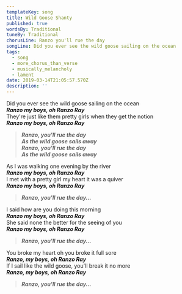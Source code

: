 ```yaml
---
templateKey: song
title: Wild Goose Shanty
published: true
wordsBy: Traditional
tuneBy: Traditional
chorusLine: Ranzo you'll rue the day
songLine: Did you ever see the wild goose sailing on the ocean
tags:
  - song
  - more_chorus_than_verse
  - musically_melancholy
  - lament
date: 2019-03-14T21:05:57.570Z
description: ''
---
```

Did you ever see the wild goose sailing on the ocean\
***Ranzo my boys, oh Ranzo Ray***\
They're just like them pretty girls when they get the notion\
***Ranzo my boys, oh Ranzo Ray***

>***Ranzo, you'll rue the day\
As the wild goose sails away\
Ranzo, you'll rue the day\
As the wild goose sails away***

As I was walking one evening by the river\
***Ranzo my boys, oh Ranzo Ray***\
I met with a pretty girl my heart it was a quiver\
***Ranzo my boys, oh Ranzo Ray***

>***Ranzo, you'll rue the day...***

I said how are you doing this morning\
***Ranzo my boys, oh Ranzo Ray***\
She said none the better for the seeing of you\
***Ranzo my boys, oh Ranzo Ray***

>***Ranzo, you'll rue the day...***

You broke my heart oh you broke it full sore\
***Ranzo, my boys, oh Ranzo Ray***\
If I sail like the wild goose, you'll break it no more\
***Ranzo, my boys, oh Ranzo Ray***

>***Ranzo, you'll rue the day...***
